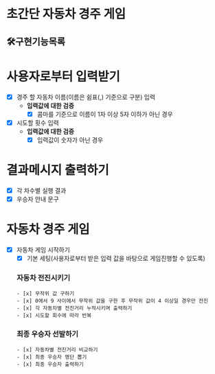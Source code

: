 # 초간단 자동차 경주 게임

## 🛠구현기능목록

# 사용자로부터 입력받기

- [x] 경주 할 자동차 이름(이름은 쉼표(,) 기준으로 구분) 입력
    - **입력값에 대한 검증**
        - [x] 콤마를 기준으로 이름이 1자 이상 5자 이하가 아닌 경우
- [x] 시도할 횟수 입력
    - **입력값에 대한 검증**
        - [x] 입력값이 숫자가 아닌 경우

# 결과메시지 출력하기

- [x] 각 차수별 실행 결과
- [x] 우승자 안내 문구

# 자동차 경주 게임

- [x] 자동차 게임 시작하기
  - [x] 기본 세팅(사용자로부터 받은 입력 값을 바탕으로 게임진행할 수 있도록)
  ### 자동차 전진시키기
      - [x] 무작위 값 구하기
      - [x] 0에서 9 사이에서 무작위 값을 구한 후 무작위 값이 4 이상일 경우만 전진
      - [x] 각 자동차별 전진거리 누적시키며 출력하기
      - [x] 시도할 회수에 따라 반복

  ### 최종 우승자 선발하기
      - [x] 자동차별 전진거리 비교하기
      - [x] 최종 우승자 명단 뽑기
      - [x] 최종 우승자 출력하기